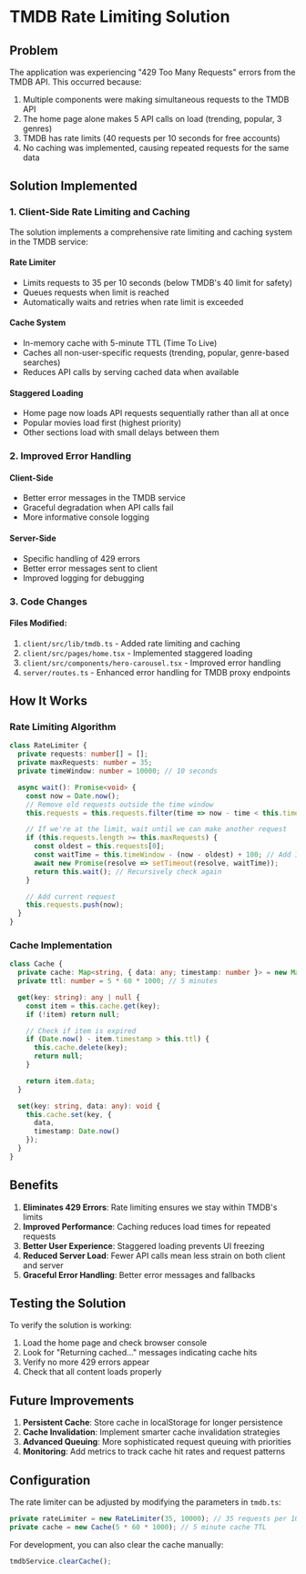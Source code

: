 # TMDB Rate Limiting Solution

## Problem
The application was experiencing "429 Too Many Requests" errors from the TMDB API. This occurred because:

1. Multiple components were making simultaneous requests to the TMDB API
2. The home page alone makes 5 API calls on load (trending, popular, 3 genres)
3. TMDB has rate limits (40 requests per 10 seconds for free accounts)
4. No caching was implemented, causing repeated requests for the same data

## Solution Implemented

### 1. Client-Side Rate Limiting and Caching

The solution implements a comprehensive rate limiting and caching system in the TMDB service:

#### Rate Limiter
- Limits requests to 35 per 10 seconds (below TMDB's 40 limit for safety)
- Queues requests when limit is reached
- Automatically waits and retries when rate limit is exceeded

#### Cache System
- In-memory cache with 5-minute TTL (Time To Live)
- Caches all non-user-specific requests (trending, popular, genre-based searches)
- Reduces API calls by serving cached data when available

#### Staggered Loading
- Home page now loads API requests sequentially rather than all at once
- Popular movies load first (highest priority)
- Other sections load with small delays between them

### 2. Improved Error Handling

#### Client-Side
- Better error messages in the TMDB service
- Graceful degradation when API calls fail
- More informative console logging

#### Server-Side
- Specific handling of 429 errors
- Better error messages sent to client
- Improved logging for debugging

### 3. Code Changes

#### Files Modified:
1. `client/src/lib/tmdb.ts` - Added rate limiting and caching
2. `client/src/pages/home.tsx` - Implemented staggered loading
3. `client/src/components/hero-carousel.tsx` - Improved error handling
4. `server/routes.ts` - Enhanced error handling for TMDB proxy endpoints

## How It Works

### Rate Limiting Algorithm
```typescript
class RateLimiter {
  private requests: number[] = [];
  private maxRequests: number = 35;
  private timeWindow: number = 10000; // 10 seconds

  async wait(): Promise<void> {
    const now = Date.now();
    // Remove old requests outside the time window
    this.requests = this.requests.filter(time => now - time < this.timeWindow);

    // If we're at the limit, wait until we can make another request
    if (this.requests.length >= this.maxRequests) {
      const oldest = this.requests[0];
      const waitTime = this.timeWindow - (now - oldest) + 100; // Add 100ms buffer
      await new Promise(resolve => setTimeout(resolve, waitTime));
      return this.wait(); // Recursively check again
    }

    // Add current request
    this.requests.push(now);
  }
}
```

### Cache Implementation
```typescript
class Cache {
  private cache: Map<string, { data: any; timestamp: number }> = new Map();
  private ttl: number = 5 * 60 * 1000; // 5 minutes

  get(key: string): any | null {
    const item = this.cache.get(key);
    if (!item) return null;

    // Check if item is expired
    if (Date.now() - item.timestamp > this.ttl) {
      this.cache.delete(key);
      return null;
    }

    return item.data;
  }

  set(key: string, data: any): void {
    this.cache.set(key, {
      data,
      timestamp: Date.now()
    });
  }
}
```

## Benefits

1. **Eliminates 429 Errors**: Rate limiting ensures we stay within TMDB's limits
2. **Improved Performance**: Caching reduces load times for repeated requests
3. **Better User Experience**: Staggered loading prevents UI freezing
4. **Reduced Server Load**: Fewer API calls mean less strain on both client and server
5. **Graceful Error Handling**: Better error messages and fallbacks

## Testing the Solution

To verify the solution is working:

1. Load the home page and check browser console
2. Look for "Returning cached..." messages indicating cache hits
3. Verify no more 429 errors appear
4. Check that all content loads properly

## Future Improvements

1. **Persistent Cache**: Store cache in localStorage for longer persistence
2. **Cache Invalidation**: Implement smarter cache invalidation strategies
3. **Advanced Queuing**: More sophisticated request queuing with priorities
4. **Monitoring**: Add metrics to track cache hit rates and request patterns

## Configuration

The rate limiter can be adjusted by modifying the parameters in `tmdb.ts`:

```typescript
private rateLimiter = new RateLimiter(35, 10000); // 35 requests per 10 seconds
private cache = new Cache(5 * 60 * 1000); // 5 minute cache TTL
```

For development, you can also clear the cache manually:
```typescript
tmdbService.clearCache();
```